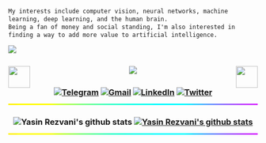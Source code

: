<h1 style = "position:relative; left:1180px;"align="center">Hi :wave:, I'm 💎🧠🇮🇷 Yasin Rezvani 🇺🇸🧠💎<img class="emoji" alt="standing_person" height="40" width="40" src="https://github.githubassets.com/images/icons/emoji/unicode/1f9cd.png">🌉 🌃 🌠 🌇 🌄 🌌 😜 ✌️ </h1>

 ```
My interests include computer vision, neural networks, machine learning, deep learning, and the human brain.
Being a fan of money and social standing, I'm also interested in finding a way to add more value to artificial intelligence.
```
<img src="https://capsule-render.vercel.app/api?type=waving&color=gradient&height=70&section=footer"/>


<h3 align="center">
 
 <a href="https://github.com/yasinrezvani">
<img src="https://img1.picmix.com/output/stamp/original/9/8/7/3/473789_94059.gif" width="44" height=44" align="left" /> 
    </a> 
 <a href="https://github.com/yasinrezvani">
  <img src="https://img1.picmix.com/output/stamp/original/9/8/7/3/473789_94059.gif" width="44" height="44" align="right" />
   </a>  
 
  <a href="https://github.com/yasinrezvani"><img src="https://readme-typing-svg.herokuapp.com/?lines=👇⭐⭐⭐Take%20a%20look%20at%20my%20repositories%20⭐⭐⭐👇;⭐⭐⭐%20Thanks%20for%20visitng%20and%20supporting,%20you%20are%20the%20best%20%20⭐⭐⭐;😉%20May%20your%20day%20be%20filled%20with%20joy%20and%20success,%20take%20care,%20good%20luck%20😉;&font=Pacifico&center=true&width=700&color=58a6ff&vCenter=true&size=23">
  
   
  </a>
</h3>

  



<h3 align="center">
<a href="https://t.me/yasin2050" target="_blank"><img alt="Telegram" src="https://img.shields.io/badge/-Telegram-0088cc?style=Flat&logo=Telegram&logoColor=white"?logoWidth=400></a>
<a href="mailto:yasinrezvani2050@gmail.com" target="_blank"><img alt="Gmail" src="https://img.shields.io/badge/Gmail-D14836?logo=gmail&logoColor=white"></a>  
<a href="https://www.linkedin.com/in/yasinrezvani" target="_blank"><img alt="LinkedIn" src="https://img.shields.io/badge/Linkedin-blue?logo=linkedin&logoColor=white"></a>  
<a href="https://twitter.com/_yasin_2050" target="_blank"><img alt="Twitter" src="https://img.shields.io/twitter/url?label=Twitter&url=https%3A%2F%2Ftwitter.com%2F_yasin_2050"></a>

<a href="https://github.com/yasinrezvani">
<img src="https://raw.githubusercontent.com/khoa083/khoa/main/Khoa_ne/img/Rainbow.gif" width="100%"/>
</a>
<br><br>


<img src="http://github-profile-summary-cards.vercel.app/api/cards/most-commit-language?username=yasinrezvani&show_icons=true&line_height=30&theme=algolia" width="35%"  alt="Yasin Rezvani's github stats"/>

<a href="https://github.com/yasinrezvani">

   <img  src="https://github-readme-stats.vercel.app/api?username=yasinrezvani&show_icons=true&line_height=30&rank_icon=github&show=discussions_answered&theme=algolia" width="55%" alt="Yasin Rezvani's github stats"/>

</a>
  <a href="https://github.com/yasinrezvani">
<img src="https://raw.githubusercontent.com/khoa083/khoa/main/Khoa_ne/img/Rainbow.gif" width="100%"/>
</a>



